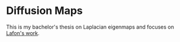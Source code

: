 Diffusion Maps
======

This is my bachelor's thesis on Laplacian eigenmaps and focuses on [Lafon's work](https://sites.google.com/site/stefansresearchpapers/home/dissertation.pdf).